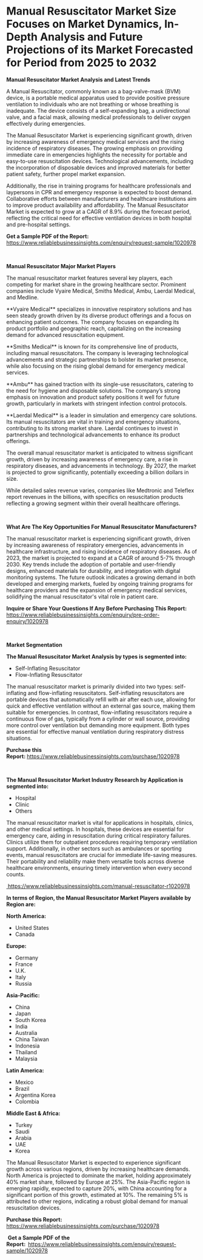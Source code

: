 <p><h1>Manual Resuscitator Market Size Focuses on Market Dynamics, In-Depth Analysis and Future Projections of its Market Forecasted for Period from 2025 to 2032</h1></p><p><strong>Manual Resuscitator Market Analysis and Latest Trends</strong></p>
<p><p>A Manual Resuscitator, commonly known as a bag-valve-mask (BVM) device, is a portable medical apparatus used to provide positive pressure ventilation to individuals who are not breathing or whose breathing is inadequate. The device consists of a self-expanding bag, a unidirectional valve, and a facial mask, allowing medical professionals to deliver oxygen effectively during emergencies.</p><p>The Manual Resuscitator Market is experiencing significant growth, driven by increasing awareness of emergency medical services and the rising incidence of respiratory diseases. The growing emphasis on providing immediate care in emergencies highlights the necessity for portable and easy-to-use resuscitation devices. Technological advancements, including the incorporation of disposable devices and improved materials for better patient safety, further propel market expansion.</p><p>Additionally, the rise in training programs for healthcare professionals and laypersons in CPR and emergency response is expected to boost demand. Collaborative efforts between manufacturers and healthcare institutions aim to improve product availability and affordability. The Manual Resuscitator Market is expected to grow at a CAGR of 8.9% during the forecast period, reflecting the critical need for effective ventilation devices in both hospital and pre-hospital settings.</p></p>
<p><strong>Get a Sample PDF of the Report:&nbsp;</strong> <a href="https://www.reliablebusinessinsights.com/enquiry/request-sample/1020978?utm_campaign=2238&utm_medium=2&utm_source=Github&utm_content=ia&utm_term=13042025&utm_id=manual-resuscitator">https://www.reliablebusinessinsights.com/enquiry/request-sample/1020978</a></p>
<p>&nbsp;</p>
<p><strong>Manual Resuscitator Major Market Players</strong></p>
<p><p>The manual resuscitator market features several key players, each competing for market share in the growing healthcare sector. Prominent companies include Vyaire Medical, Smiths Medical, Ambu, Laerdal Medical, and Medline. </p><p>**Vyaire Medical** specializes in innovative respiratory solutions and has seen steady growth driven by its diverse product offerings and a focus on enhancing patient outcomes. The company focuses on expanding its product portfolio and geographic reach, capitalizing on the increasing demand for advanced resuscitation equipment.</p><p>**Smiths Medical** is known for its comprehensive line of products, including manual resuscitators. The company is leveraging technological advancements and strategic partnerships to bolster its market presence, while also focusing on the rising global demand for emergency medical services.</p><p>**Ambu** has gained traction with its single-use resuscitators, catering to the need for hygiene and disposable solutions. The company’s strong emphasis on innovation and product safety positions it well for future growth, particularly in markets with stringent infection control protocols.</p><p>**Laerdal Medical** is a leader in simulation and emergency care solutions. Its manual resuscitators are vital in training and emergency situations, contributing to its strong market share. Laerdal continues to invest in partnerships and technological advancements to enhance its product offerings.</p><p>The overall manual resuscitator market is anticipated to witness significant growth, driven by increasing awareness of emergency care, a rise in respiratory diseases, and advancements in technology. By 2027, the market is projected to grow significantly, potentially exceeding a billion dollars in size. </p><p>While detailed sales revenue varies, companies like Medtronic and Teleflex report revenues in the billions, with specifics on resuscitation products reflecting a growing segment within their overall healthcare offerings.</p></p>
<p>&nbsp;</p>
<p><strong>What Are The Key Opportunities For Manual Resuscitator Manufacturers?</strong></p>
<p><p>The manual resuscitator market is experiencing significant growth, driven by increasing awareness of respiratory emergencies, advancements in healthcare infrastructure, and rising incidence of respiratory diseases. As of 2023, the market is projected to expand at a CAGR of around 5-7% through 2030. Key trends include the adoption of portable and user-friendly designs, enhanced materials for durability, and integration with digital monitoring systems. The future outlook indicates a growing demand in both developed and emerging markets, fueled by ongoing training programs for healthcare providers and the expansion of emergency medical services, solidifying the manual resuscitator's vital role in patient care.</p></p>
<p><strong>Inquire or Share Your Questions If Any Before Purchasing This Report:</strong> <a href="https://www.reliablebusinessinsights.com/enquiry/pre-order-enquiry/1020978?utm_campaign=2238&utm_medium=2&utm_source=Github&utm_content=ia&utm_term=13042025&utm_id=manual-resuscitator">https://www.reliablebusinessinsights.com/enquiry/pre-order-enquiry/1020978</a></p>
<p>&nbsp;</p>
<p><strong>Market Segmentation</strong></p>
<p><strong>The Manual Resuscitator Market Analysis by types is segmented into:</strong></p>
<p><ul><li>Self-Inflating Resuscitator</li><li>Flow-Inflating Resuscitator</li></ul></p>
<p><p>The manual resuscitator market is primarily divided into two types: self-inflating and flow-inflating resuscitators. Self-inflating resuscitators are portable devices that automatically refill with air after each use, allowing for quick and effective ventilation without an external gas source, making them suitable for emergencies. In contrast, flow-inflating resuscitators require a continuous flow of gas, typically from a cylinder or wall source, providing more control over ventilation but demanding more equipment. Both types are essential for effective manual ventilation during respiratory distress situations.</p></p>
<p><strong>Purchase this Report:&nbsp;</strong><a href="https://www.reliablebusinessinsights.com/purchase/1020978?utm_campaign=2238&utm_medium=2&utm_source=Github&utm_content=ia&utm_term=13042025&utm_id=manual-resuscitator">https://www.reliablebusinessinsights.com/purchase/1020978</a></p>
<p>&nbsp;</p>
<p><strong>The Manual Resuscitator Market Industry Research by Application is segmented into:</strong></p>
<p><ul><li>Hospital</li><li>Clinic</li><li>Others</li></ul></p>
<p><p>The manual resuscitator market is vital for applications in hospitals, clinics, and other medical settings. In hospitals, these devices are essential for emergency care, aiding in resuscitation during critical respiratory failures. Clinics utilize them for outpatient procedures requiring temporary ventilation support. Additionally, in other sectors such as ambulances or sporting events, manual resuscitators are crucial for immediate life-saving measures. Their portability and reliability make them versatile tools across diverse healthcare environments, ensuring timely intervention when every second counts.</p></p>
<p><a href="https://www.reliablebusinessinsights.com/manual-resuscitator-r1020978?utm_campaign=2238&utm_medium=2&utm_source=Github&utm_content=ia&utm_term=13042025&utm_id=manual-resuscitator">&nbsp;https://www.reliablebusinessinsights.com/manual-resuscitator-r1020978</a></p>
<p><strong>In terms of Region, the Manual Resuscitator Market Players available by Region are:</strong></p>
<p>
    <p> <strong> North America: </strong>
        <ul>
            <li>United States</li>
            <li>Canada</li>
        </ul>
        </p> 
    <p> <strong> Europe: </strong>
        <ul>
            <li>Germany</li>
            <li>France</li>
            <li>U.K.</li>
            <li>Italy</li>
            <li>Russia</li>
        </ul>
        </p> 
    <p> <strong> Asia-Pacific: </strong>
        <ul>
            <li>China</li>
            <li>Japan</li>
            <li>South Korea</li>
            <li>India</li>
            <li>Australia</li>
            <li>China Taiwan</li>
            <li>Indonesia</li>
            <li>Thailand</li>
            <li>Malaysia</li>
        </ul>
        </p> 
    <p> <strong> Latin America: </strong>
        <ul>
            <li>Mexico</li>
            <li>Brazil</li>
            <li>Argentina Korea</li>
            <li>Colombia</li>
        </ul>
        </p> 
    <p> <strong> Middle East & Africa: </strong>
        <ul>
            <li>Turkey</li>
            <li>Saudi</li>
            <li>Arabia</li>
            <li>UAE</li>
            <li>Korea</li>
        </ul>
    </p>
    </p>
<p><p>The Manual Resuscitator Market is expected to experience significant growth across various regions, driven by increasing healthcare demands. North America is projected to dominate the market, holding approximately 40% market share, followed by Europe at 25%. The Asia-Pacific region is emerging rapidly, expected to capture 20%, with China accounting for a significant portion of this growth, estimated at 10%. The remaining 5% is attributed to other regions, indicating a robust global demand for manual resuscitation devices.</p></p>
<p><strong>Purchase this Report: </strong><a href="https://www.reliablebusinessinsights.com/purchase/1020978?utm_campaign=2238&utm_medium=2&utm_source=Github&utm_content=ia&utm_term=13042025&utm_id=manual-resuscitator">https://www.reliablebusinessinsights.com/purchase/1020978</a></p>
<p>&nbsp;<strong>Get a Sample PDF of the Report:&nbsp;&nbsp;</strong><a href="https://www.reliablebusinessinsights.com/enquiry/request-sample/1020978?utm_campaign=2238&utm_medium=2&utm_source=Github&utm_content=ia&utm_term=13042025&utm_id=manual-resuscitator">https://www.reliablebusinessinsights.com/enquiry/request-sample/1020978</a></p>
<p><strong></strong></p>
<p><p></p><p></p><p></p></p>